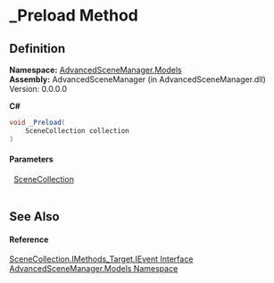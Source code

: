 # _Preload Method




## Definition
**Namespace:** <a href="N_AdvancedSceneManager_Models.md">AdvancedSceneManager.Models</a>  
**Assembly:** AdvancedSceneManager (in AdvancedSceneManager.dll) Version: 0.0.0.0

**C#**
``` C#
void _Preload(
	SceneCollection collection
)
```



#### Parameters
<dl><dt>  <a href="T_AdvancedSceneManager_Models_SceneCollection.md">SceneCollection</a></dt><dd> </dd></dl>

## See Also


#### Reference
<a href="T_AdvancedSceneManager_Models_SceneCollection_IMethods_Target_IEvent.md">SceneCollection.IMethods_Target.IEvent Interface</a>  
<a href="N_AdvancedSceneManager_Models.md">AdvancedSceneManager.Models Namespace</a>  
